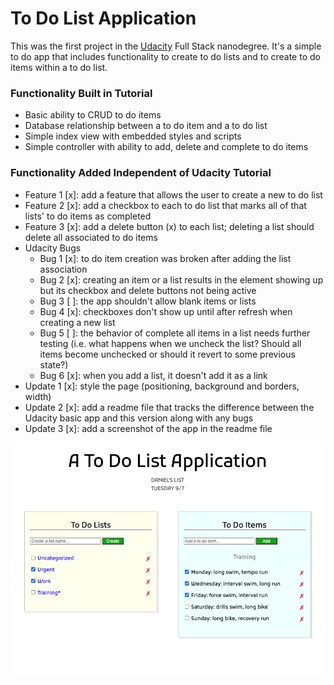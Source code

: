 # To Do List Application

This was the first project in the [Udacity](https://udacity.com) Full Stack nanodegree. It's a simple to do app that includes functionality to create to do lists and to create to do items within a to do list.

### Functionality Built in Tutorial
- Basic ability to CRUD to do items
- Database relationship between a to do item and a to do list
- Simple index view with embedded styles and scripts
- Simple controller with ability to add, delete and complete to do items

### Functionality Added Independent of Udacity Tutorial
- Feature 1 [x]: add a feature that allows the user to create a new to do list
- Feature 2 [x]: add a checkbox to each to do list that marks all of that lists' to do items as completed
- Feature 3 [x]: add a delete button (x) to each list; deleting a list should delete all associated to do items
- Udacity Bugs
  - Bug 1 [x]: to do item creation was broken after adding the list association
  - Bug 2 [x]: creating an item or a list results in the element showing up but its checkbox and delete buttons not being active
  - Bug 3 [ ]: the app shouldn't allow blank items or lists
  - Bug 4 [x]: checkboxes don't show up until after refresh when creating a new list
  - Bug 5 [ ]: the behavior of complete all items in a list needs further testing (i.e. what happens when we uncheck the list? Should all items become unchecked or should it revert to some previous state?)
  - Bug 6 [x]: when you add a list, it doesn't add it as a link
- Update 1 [x]: style the page (positioning, background and borders, width)
- Update 2 [x]: add a readme file that tracks the difference between the Udacity basic app and this version along with any bugs
- Update 3 [x]: add a screenshot of the app in the readme file



![App Screenshot](app_screenshot.png)
